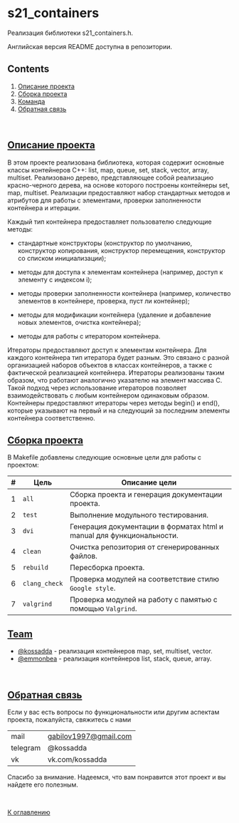 # s21_containers

Реализация библиотеки s21_containers.h.

Английская версия README доступна в репозитории.

## Contents
1. [Описание проекта](#project-description)
2. [Сборка проекта](#building-project)
3. [Команда](#team)
4. [Обратная связь](#feedback)

<br>

## [Описание проекта](#s21_containers)

В этом проекте реализована библиотека, которая содержит основные классы контейнеров C++: list, map, queue, set, stack, vector, array, multiset. Реализовано дерево, представляющее собой реализацию красно-черного дерева, на основе которого построены контейнеры set, map, multiset. Реализации предоставляют набор стандартных методов и атрибутов для работы с элементами, проверки заполненности контейнера и итерации.

Каждый тип контейнера предоставляет пользователю следующие методы:

- стандартные конструкторы (конструктор по умолчанию, конструктор копирования, конструктор перемещения, конструктор со списком инициализации);

- методы для доступа к элементам контейнера (например, доступ к элементу с индексом i);

- методы проверки заполненности контейнера (например, количество элементов в контейнере, проверка, пуст ли контейнер);

- методы для модификации контейнера (удаление и добавление новых элементов, очистка контейнера);

- методы для работы с итератором контейнера.

Итераторы предоставляют доступ к элементам контейнера. Для каждого контейнера тип итератора будет разным. Это связано с разной организацией наборов объектов в классах контейнеров, а также с фактической реализацией контейнера. Итераторы реализованы таким образом, что работают аналогично указателю на элемент массива C. Такой подход через использование итераторов позволяет взаимодействовать с любым контейнером одинаковым образом. Контейнеры предоставляют итераторы через методы begin() и end(), которые указывают на первый и на следующий за последним элементы контейнера соответственно.

## [Сборка проекта](#s21_containers)

В Makefile добавлены следующие основные цели для работы с проектом:

| #  | Цель               | Описание цели                                                         |
|----| ------------------ | --------------------------------------------------------------------- |
| 1  | `all`              | Сборка проекта и генерация документации проекта.                      |
| 2  | `test`             | Выполнение модульного тестирования.                                   |
| 3  | `dvi`              | Генерация документации в форматах html и manual для функциональности. |
| 4  | `clean`            | Очистка репозитория от сгенерированных файлов.                        |
| 5  | `rebuild`          | Пересборка проекта.                                                   |
| 6  | `clang_check`      | Проверка модулей на соответствие стилю `Google style`.                |
| 7  | `valgrind`         | Проверка модулей на работу с памятью с помощью `Valgrind`.            |

## [Team](#s21_containers)

- [@kossadda](https://github.com/kossadda) - реализация контейнеров map, set, multiset, vector.
- [@emmonbea](https://github.com/emmonbear) - реализация контейнеров list, stack, queue, array.

<br>

## [Обратная связь](#s21_containers)

Если у вас есть вопросы по функциональности или другим аспектам проекта, пожалуйста, свяжитесь с нами <br>

|          |                       |
| ---------| --------------------- |
| mail     | gabilov1997@gmail.com |
| telegram | @kossadda             |
| vk       | vk.com/kossadda       |

Спасибо за внимание. Надеемся, что вам понравится этот проект и вы найдете его полезным.

<br>

[К оглавлению](#s21_containers)
